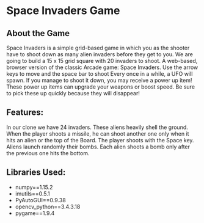 # Space Invaders Game
## About the Game
Space Invaders is a simple grid-based game in which you as the shooter have to shoot down as many alien invaders before they get to you. We are going to build a 15 x 15 grid square with 20 invaders to shoot.
A web-based, browser version of the classic Arcade game: Space Invaders. Use the arrow keys to move and the space bar to shoot Every once in a while, a UFO will spawn. If you manage to shoot it down, you may receive a power up item! These power up items can upgrade your weapons or boost speed. Be sure to pick these up quickly because they will disappear!

## Features:
In our clone we have 24 invaders. These aliens heavily shell the ground. When the player shoots a missile, he can shoot another one only when it hits an alien or the top of the Board. The player shoots with the Space key. Aliens launch randomly their bombs. Each alien shoots a bomb only after the previous one hits the bottom.

## Libraries Used:
- numpy==1.15.2
- imutils==0.5.1
- PyAutoGUI==0.9.38
- opencv_python==3.4.3.18
- pygame==1.9.4